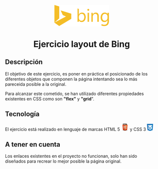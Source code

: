<p align="center"><img src="./imagenes/binglogo.png" width="180"> </p>

# <p align="center">Ejercicio layout de Bing


## Descripción

El objetivo de este ejercicio, es poner en práctica el posicionado de los diferentes objetos que componen la página intentando sea lo más pareceida posible a la original.

Para alcanzar este cometido, se han utilizado diferentes propiedades existentes en CSS como son **"flex"** y **"grid**".

## Tecnología

El ejercicio está realizado en lenguaje de marcas HTML 5 <img src="./imagenes/Logo_html5.png" width="25"> y CSS 3 <img src="./imagenes/Logo_css3.png" width="20">

## A tener en cuenta

Los enlaces existentes en el proyecto no funcionan, solo han sido diseñados para recrear lo mejor posible la página original.